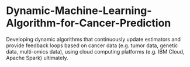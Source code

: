 # Dynamic-Machine-Learning-Algorithm-for-Cancer-Prediction
Developing dynamic algorithms that continuously update estimators and provide feedback loops based on cancer data (e.g. tumor data, genetic data, multi-omics data), using cloud computing platforms (e.g. IBM Cloud, Apache Spark) ultimately.